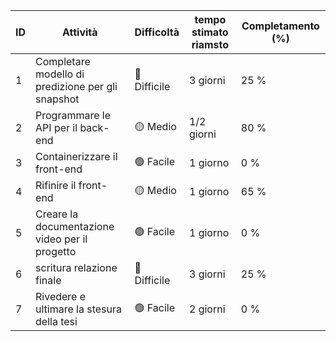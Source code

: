 | ID | Attività                                                    | Difficoltà        | tempo stimato riamsto | Completamento (%) |
|----|-------------------------------------------------------------|-------------------|---------------------|-------------------|
| 1  | Completare modello di predizione per gli snapshot           | 🔴 Difficile      | 3 giorni            | 25 %               |
| 2  | Programmare le API per il back-end                          | 🟡 Medio          | 1/2 giorni          | 80 %              |
| 3  | Containerizzare il front-end                                | 🟢 Facile         | 1 giorno            | 0 %               |
| 4  | Rifinire il front-end                                       | 🟡 Medio          | 1 giorno            | 65 %              |
| 5  | Creare la documentazione video per il progetto              | 🟢 Facile         | 1 giorno            | 0 %               |
| 6  | scritura relazione finale                                   | 🔴 Difficile      | 3 giorni            | 25 %              |
| 7  | Rivedere e ultimare la stesura della tesi                   | 🟢 Facile         | 2 giorni            | 0 %               |
